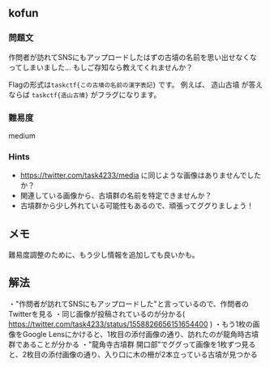 ## kofun
### 問題文
作問者が訪れてSNSにもアップロードしたはずの古墳の名前を思い出せなくなってしまいました... 
もしご存知なら教えてくれませんか？

Flagの形式は`taskctf{この古墳の名前の漢字表記}` です。
例えば、 造山古墳 が答えならば `taskctf{造山古墳}` がフラグになります。

### 難易度
medium

### Hints
- https://twitter.com/task4233/media に同じような画像はありませんでしたか？
- 関連している画像から、古墳群の名前を特定できませんか？
- 古墳群から少し外れている可能性もあるので、頑張ってググりましょう！

## メモ
難易度調整のために、もう少し情報を追加しても良いかも。

## 解法
・"作問者が訪れてSNSにもアップロードした"と言っているので、作問者のTwitterを見る
・同じ画像が投稿されているのが分かる( https://twitter.com/task4233/status/1558826656151654400 )
・もう1枚の画像をGoogle Lensにかけると、1枚目の添付画像の通り、訪れたのが龍角時古墳群であることが分かる
・"龍角寺古墳群 開口部"でググって画像を1枚ずつ見ると、2枚目の添付画像の通り、入り口に木の柵が2本立っている古墳が見つかる

